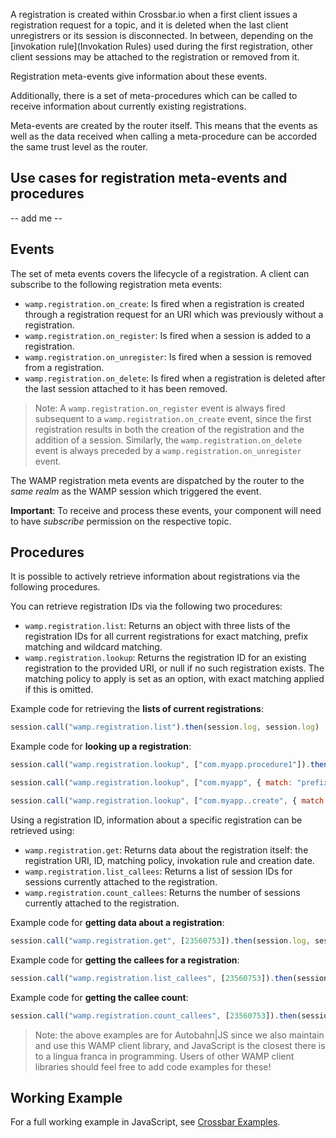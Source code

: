 A registration is created within Crossbar.io when a first client issues a registration request for a topic, and it is deleted when the last client unregistrers or its session is disconnected. In between, depending on the [invokation rule](Invokation Rules) used during the first registration, other client sessions may be attached to the registration or removed from it.

Registration meta-events give information about these events. 

Additionally, there is a set of meta-procedures which can be called to receive information about currently existing registrations.

Meta-events are created by the router itself. This means that the events as well as the data received when calling a meta-procedure can be accorded the same trust level as the router.

## Use cases for registration meta-events and procedures

-- add me --

## Events

The set of meta events covers the lifecycle of a registration. A client can subscribe to the following registration meta events:

* `wamp.registration.on_create`: Is fired when a registration is created through a registration request for an URI which was previously without a registration.
* `wamp.registration.on_register`: Is fired when a session is added to a registration.
* `wamp.registration.on_unregister`: Is fired when a session is removed from a registration.
* `wamp.registration.on_delete`: Is fired when a registration is deleted after the last session attached to it has been removed.

> Note: A `wamp.registration.on_register` event is always fired subsequent to a `wamp.registration.on_create` event, since the first registration results in both the creation of the registration and the addition of a session. Similarly, the `wamp.registration.on_delete` event is always preceded by a `wamp.registration.on_unregister` event.

The WAMP registration meta events are dispatched by the router to the *same realm* as the WAMP session which triggered the event.

**Important**: To receive and process these events, your component will need to have *subscribe* permission on the respective topic.

## Procedures

It is possible to actively retrieve information about registrations via the following procedures. 

You can retrieve registration IDs via the following two procedures:

* `wamp.registration.list`: Returns an object with three lists of the registration IDs for all current registrations for exact matching, prefix matching and wildcard matching. 
* `wamp.registration.lookup`: Returns the registration ID for an existing registration to the provided URI, or null if no such registration exists. The matching policy to apply is set as an option, with exact matching applied if this is omitted.

Example code for retrieving the **lists of current registrations**:

```javascript
session.call("wamp.registration.list").then(session.log, session.log)
```

Example code for **looking up a registration**:

```javascript
session.call("wamp.registration.lookup", ["com.myapp.procedure1"]).then(session.log, session.log)
```

```javascript
session.call("wamp.registration.lookup", ["com.myapp", { match: "prefix" }]).then(session.log, session.log)
```

```javascript
session.call("wamp.registration.lookup", ["com.myapp..create", { match: "wildcard" }]).then(session.log, session.log)
```

Using a registration ID, information about a specific registration can be retrieved using:

* `wamp.registration.get`: Returns data about the registration itself: the registration URI, ID, matching policy, invokation rule and creation date.
* `wamp.registration.list_callees`: Returns a list of session IDs for sessions currently attached to the registration.
* `wamp.registration.count_callees`: Returns the number of sessions currently attached to the registration.

Example code for **getting data about a registration**:

```javascript
session.call("wamp.registration.get", [23560753]).then(session.log, session.log)
```

Example code for **getting the callees for a registration**:

```javascript
session.call("wamp.registration.list_callees", [23560753]).then(session.log, session.log)
```

Example code for **getting the callee count**:

```javascript
session.call("wamp.registration.count_callees", [23560753]).then(session.log, session.log)
```

> Note: the above examples are for Autobahn|JS since we also maintain and use this WAMP client library, and JavaScript is the closest there is to a lingua franca in programming. Users of other WAMP client libraries should feel free to add code examples for these!

## Working Example

For a full working example in JavaScript, see [Crossbar Examples](https://github.com/crossbario/crossbarexamples/tree/master/metaapi).
